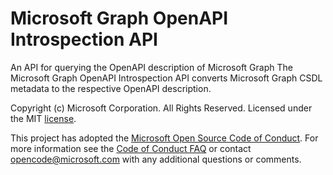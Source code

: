 # Microsoft Graph OpenAPI Introspection API
An API for querying the OpenAPI description of Microsoft Graph
The Microsoft Graph OpenAPI Introspection API converts Microsoft Graph CSDL metadata to the respective OpenAPI description.

Copyright (c) Microsoft Corporation. All Rights Reserved. Licensed under the MIT [license](LICENSE).

This project has adopted the [Microsoft Open Source Code of Conduct](https://opensource.microsoft.com/codeofconduct/). For more information see the [Code of Conduct FAQ](https://opensource.microsoft.com/codeofconduct/faq/) or contact [opencode@microsoft.com](mailto:opencode@microsoft.com) with any additional questions or comments.